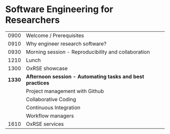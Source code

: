 # Software Engineering for Researchers

<div class="overflow-x-auto text-xs leading-none max-w-full">

| | |
| --- | --- |
| 0900 | Welcome / Prerequisites |
| 0910 | Why engineer research software? |
| 0930 | Morning session - Reproducibility and collaboration |
| 1210 | Lunch |
| 1300 | OxRSE showcase |
| **1330** | **Afternoon session - Automating tasks and best practices** |
| | Project management with Github |
| | Collaborative Coding |
| | Continuous Integration |
| | Workflow managers |
| 1610 | OxRSE services |

</div>
